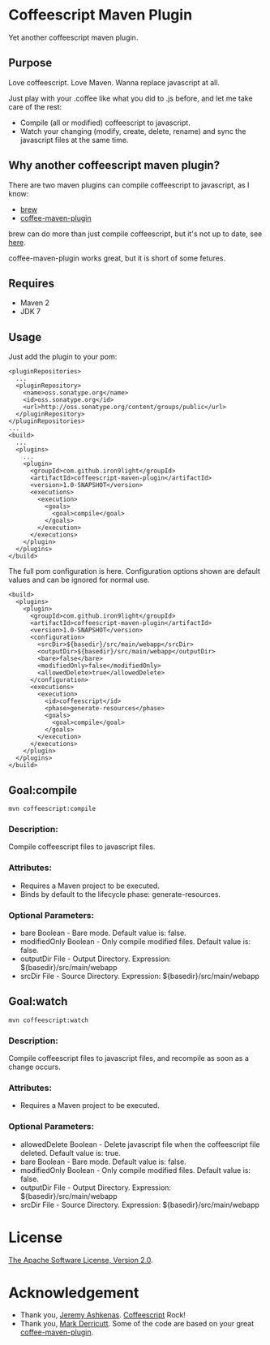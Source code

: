 # Coffeescript Maven Plugin

Yet another coffeescript maven plugin.

## Purpose

Love coffeescript. Love Maven. Wanna replace javascript at all.

Just play with your .coffee like what you did to .js before, and let me take care of the rest:

* Compile (all or modified) coffeescript to javascript.
* Watch your changing (modify, create, delete, rename) and sync the javascript files at the same time.

## Why another coffeescript maven plugin?

There are two maven plugins can compile coffeescript to javascript, as I know:

* [brew](https://github.com/jakewins/brew)
* [coffee-maven-plugin](https://github.com/talios/coffee-maven-plugin)

brew can do more than just compile coffeescript, but it's not up to date, see [here](https://github.com/jakewins/brew/issues/4).

coffee-maven-plugin works great, but it is short of some fetures.

## Requires

* Maven 2
* JDK 7

## Usage

Just add the plugin to your pom:

    <pluginRepositories>
      ...
      <pluginRepository>
        <name>oss.sonatype.org</name>
        <id>oss.sonatype.org</id>
        <url>http://oss.sonatype.org/content/groups/public</url>
      </pluginRepository>
    </pluginRepositories>
    ...
    <build>
      ...
      <plugins>
        ...
        <plugin>
          <groupId>com.github.iron9light</groupId>
          <artifactId>coffeescript-maven-plugin</artifactId>
          <version>1.0-SNAPSHOT</version>
          <executions>
            <execution>
              <goals>
                <goal>compile</goal>
              </goals>
            </execution>
          </executions>
        </plugin>
      </plugins>
    </build>

The full pom configuration is here.
Configuration options shown are default values and can be ignored for normal use.

    <build>
      <plugins>
        <plugin>
          <groupId>com.github.iron9light</groupId>
          <artifactId>coffeescript-maven-plugin</artifactId>
          <version>1.0-SNAPSHOT</version>
          <configuration>
            <srcDir>${basedir}/src/main/webapp</srcDir>
            <outputDir>${basedir}/src/main/webapp</outputDir>
            <bare>false</bare>
            <modifiedOnly>false</modifiedOnly>
            <allowedDelete>true</allowedDelete>
          </configuration>
          <executions>
            <execution>
              <id>coffeescript</id>
              <phase>generate-resources</phase>
              <goals>
                <goal>compile</goal>
              </goals>
            </execution>
          </executions>
        </plugin>
      </plugins>
    </build>

## Goal:compile

    mvn coffeescript:compile

### Description:

Compile coffeescript files to javascript files.

### Attributes:

* Requires a Maven project to be executed.
* Binds by default to the lifecycle phase: generate-resources.

### Optional Parameters:

* bare    Boolean	-	Bare mode. Default value is: false.
* modifiedOnly	Boolean	-	Only compile modified files. Default value is: false.
* outputDir	File	-	Output Directory. Expression: ${basedir}/src/main/webapp
* srcDir	File	-	Source Directory. Expression: ${basedir}/src/main/webapp

## Goal:watch

    mvn coffeescript:watch

### Description:

Compile coffeescript files to javascript files, and recompile as soon as a change occurs.

### Attributes:

* Requires a Maven project to be executed.

### Optional Parameters:

* allowedDelete    Boolean	-	Delete javascript file when the coffeescript file deleted. Default value is: true.
* bare    Boolean    -	Bare mode. Default value is: false.
* modifiedOnly	Boolean	-	Only compile modified files. Default value is: false.
* outputDir	File	-	Output Directory. Expression: ${basedir}/src/main/webapp
* srcDir	File	-	Source Directory. Expression: ${basedir}/src/main/webapp

# License

[The Apache Software License, Version 2.0](http://www.apache.org/licenses/LICENSE-2.0.txt).

# Acknowledgement

* Thank you, [Jeremy Ashkenas](https://github.com/jashkenas). [Coffeescript](https://github.com/jashkenas/coffee-script) Rock!
* Thank you, [Mark Derricutt](https://github.com/talios). Some of the code are based on your great [coffee-maven-plugin](https://github.com/talios/coffee-maven-plugin).